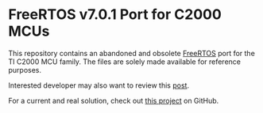 # FreeRTOS v7.0.1 Port for C2000 MCUs

This repository contains an abandoned and obsolete [FreeRTOS](https://www.freertos.org) port for the TI C2000 MCU family. The files are solely made available for reference purposes.

Interested developer may also want to review this [post](http://www.freertos.org/FreeRTOS_Support_Forum_Archive/August_2012/freertos_FreeRTOS_on_TI_28335_5525049.html).

For a current and real solution, check out [this project](https://github.com/IvanZuy/freertos_c28x) on GitHub.
